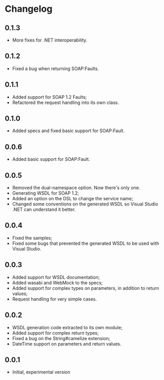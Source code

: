 # Changelog

## 0.1.3
* More fixes for .NET interoperability.

## 0.1.2
* Fixed a bug when returning SOAP:Faults.

## 0.1.1
* Added support for SOAP 1.2 Faults;
* Refactored the request handling into its own class.

## 0.1.0
* Added specs and fixed basic support for SOAP:Fault.

## 0.0.6
* Added basic support for SOAP:Fault.

## 0.0.5
* Removed the dual-namespace option. Now there's only one.
* Generating WSDL for SOAP 1.2;
* Added an option on the DSL to change the service name;
* Changed some conventions on the generated WSDL so Visual Studio .NET can understand it better.

## 0.0.4
* Fixed the samples;
* Fixed some bugs that prevented the generated WSDL to be used with Visual Studio.

## 0.0.3
* Added support for WSDL documentation;
* Added wasabi and WebMock to the specs;
* Added support for complex types on parameters, in addition to return values;
* Request handling for very simple cases.

## 0.0.2
* WSDL generation code extracted to its own module;
* Added support for complex return types;
* Fixed a bug on the String#camelize extension;
* DateTime support on parameters and return values.

## 0.0.1
* Initial, experimental version
